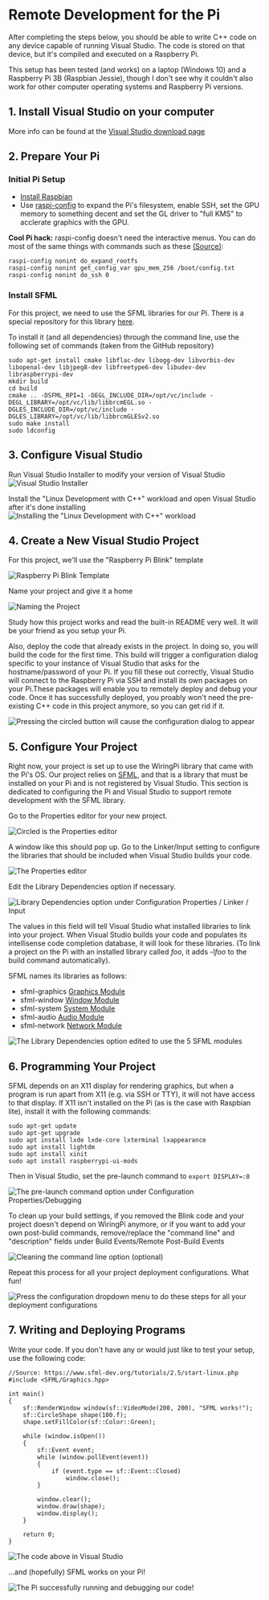 # Remote Development for the Pi
After completing the steps below, you should be able to write C++ code on any device capable of running Visual Studio. The code is stored on that device, but it's compiled and executed on a Raspberry Pi.

This setup has been tested (and works) on a laptop (Windows 10) and a Raspberry Pi 3B (Raspbian Jessie), though I don't see why it couldn't also work for other computer operating systems and Raspberry Pi versions.

## 1. Install Visual Studio on your computer
More info can be found at the 
[Visual Studio download page](https://visualstudio.microsoft.com/downloads/)

## 2. Prepare Your Pi
### Initial Pi Setup
* [Install Raspbian](https://www.raspberrypi.org/documentation/installation/installing-images/README.md)
* Use [raspi-config](https://www.raspberrypi.org/documentation/configuration/raspi-config.md) to expand the Pi's filesystem, enable SSH, set the GPU memory to something decent and set the GL driver to "full KMS" to acclerate graphics with the GPU.

**Cool Pi hack:** raspi-config doesn't need the interactive menus. You can do most of the same things with commands such as these [(Source)](https://github.com/l10n-tw/rc_gui/blob/master/src/rc_gui.c):
```
raspi-config nonint do_expand_rootfs
raspi-config nonint get_config_var gpu_mem_256 /boot/config.txt
raspi-config nonint do_ssh 0
```

### Install SFML
For this project, we need to use the SFML libraries for our Pi. There is a special repository for this library [here](https://github.com/mickelson/sfml-pi).

To install it (and all dependencies) through the command line, use the following set of commands (taken from the GitHub repository)
```
sudo apt-get install cmake libflac-dev libogg-dev libvorbis-dev libopenal-dev libjpeg8-dev libfreetype6-dev libudev-dev libraspberrypi-dev
mkdir build
cd build
cmake .. -DSFML_RPI=1 -DEGL_INCLUDE_DIR=/opt/vc/include -DEGL_LIBRARY=/opt/vc/lib/libbrcmEGL.so -DGLES_INCLUDE_DIR=/opt/vc/include -DGLES_LIBRARY=/opt/vc/lib/libbrcmGLESv2.so
sudo make install
sudo ldconfig
```

## 3. Configure Visual Studio
Run Visual Studio Installer to modify your version of Visual Studio
![Visual Studio Installer](documents/RPi/Development/images/01.png)

Install the "Linux Development with C++" workload and open Visual
Studio after it's done installing
![Installing the "Linux Development with C++" workload](documents/RPi/Development/images/02.png)

## 4. Create a New Visual Studio Project
For this project, we'll use the "Raspberry Pi Blink" template

![Raspberry Pi Blink Template](documents/RPi/Development/images/03.png)

Name your project and give it a home

![Naming the Project](documents/RPi/Development/images/04.png)

Study how this project works and read the built-in README very well. 
It will be your friend as you setup your Pi.

Also, deploy the code that already exists in the project. In doing so, you will build the code for the first time. This build will trigger a configuration dialog specific to your instance of Visual Studio that asks for the hostname/password of your Pi. If you fill these out correctly, Visual Studio will connect to the Raspberry Pi via SSH and install its own packages on your Pi.These packages will enable you to remotely deploy and debug your code. Once it has successfully deployed, you proably won't need the pre-existing C++ code in this project anymore, so you can get rid if it.

![Pressing the circled button will cause the configuration dialog to appear](documents/RPi/Development/images/05.png)

## 5. Configure Your Project
Right now, your project is set up to use the WiringPi library that came with the Pi's OS. Our project relies on [SFML](https://www.sfml-dev.org/), and that is a library that must be installed on your Pi and is not registered by Visual Studio. This section is dedicated to configuring the Pi and Visual Studio to support remote development with the SFML library.

Go to the Properties editor for your new project.

![Circled is the Properties editor](documents/RPi/Development/images/06.png)

A window like this should pop up. Go to the Linker/Input setting to configure the libraries that should be included when Visual Studio builds your code.

![The Properties editor](documents/RPi/Development/images/07.png)

Edit the Library Dependencies option if necessary. 

![Library Dependencies option under Configuration Properties / Linker / Input](documents/RPi/Development/images/08.png)

The values in this field will tell Visual Studio what installed libraries to  link into your project. When Visual Studio builds your code and populates its intellisense code completion database, it will look for these libraries. (To link a project on the Pi with an installed library called *foo*, it adds -l*foo* to the build command automatically). 

SFML names its libraries as follows:
*  sfml-graphics [Graphics Module](https://www.sfml-dev.org/tutorials/2.5/#graohics-module)
*  sfml-window [Window Module](https://www.sfml-dev.org/tutorials/2.5/#window-module)
*  sfml-system [System Module](https://www.sfml-dev.org/tutorials/2.5/#system-module)
*  sfml-audio [Audio Module](https://www.sfml-dev.org/tutorials/2.5/#audio-module)
*  sfml-network [Network Module](https://www.sfml-dev.org/tutorials/2.5/#network-module)

![The Library Dependencies option edited to use the 5 SFML modules](documents/RPi/Development/images/09.png)

## 6. Programming Your Project

SFML depends on an X11 display for rendering graphics, but when a program is run apart from X11 (e.g. via SSH or TTY), it will not have access to that display. If X11 isn't installed on the Pi (as is the case with Raspbian lite), install it with the following commands:

```
sudo apt-get update
sudo apt-get upgrade
sudo apt install lxde lxde-core lxterminal lxappearance
sudo apt install lightdm
sudo apt install xinit
sudo apt install raspberrypi-ui-mods
```
Then in Visual Studio, set the pre-launch command to `export DISPLAY=:0`

![The pre-launch command option under Configuration Properties/Debugging](documents/RPi/Development/images/10.png)

To clean up your build settings, if you removed the Blink code and your project doesn't depend on WiringPi anymore, or if you want to add your own post-bulid commands, remove/replace the "command line" and "description" fields under Build Events/Remote Post-Build Events

![Cleaning the command line option (optional)](documents/RPi/Development/images/11.png)

Repeat this process for all your project deployment configurations. What fun!

![Press the configuration dropdown menu to do these steps for all your deployment configurations](documents/RPi/Development/images/12.png)

## 7. Writing and Deploying Programs

Write your code. If you don't have any or would just like to test your setup, use the following code:

```
//Source: https://www.sfml-dev.org/tutorials/2.5/start-linux.php
#include <SFML/Graphics.hpp>

int main()
{
    sf::RenderWindow window(sf::VideoMode(200, 200), "SFML works!");
    sf::CircleShape shape(100.f);
    shape.setFillColor(sf::Color::Green);

    while (window.isOpen())
    {
        sf::Event event;
        while (window.pollEvent(event))
        {
            if (event.type == sf::Event::Closed)
                window.close();
        }

        window.clear();
        window.draw(shape);
        window.display();
    }

    return 0;
}
```

![The code above in Visual Studio](documents/RPi/Development/images/13.png)

...and (hopefully) SFML works on your Pi!

![The Pi successfully running and debugging our code!](documents/RPi/Development/images/14.png)
